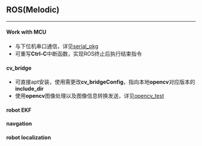 ## ROS(Melodic)
***
#### Work with MCU
* 与下位机串口通信，详见[serial_pkg]()
* 可重写**Ctrl-C**中断函数，实现ROS终止后执行结束指令
#### cv_bridge
* 可直接apt安装，使用需更改**cv_bridgeConfig**，指向本地**opencv**对应版本的**include_dir**
* 使用**opencv**图像处理以及图像信息转换发送，详见[opencv_test]()
#### robot EKF
#### navgation
#### robot localization